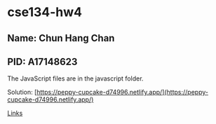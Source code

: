 # cse134-hw4
## Name: Chun Hang Chan
## PID: A17148623

The JavaScript files are in the javascript folder.

Solution: [https://peppy-cupcake-d74996.netlify.app/](https://peppy-cupcake-d74996.netlify.app/)

[Links](./link.md)